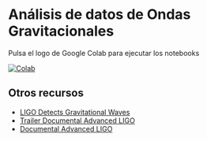 # Análisis de datos de Ondas Gravitacionales

Pulsa el logo de Google Colab para ejecutar los notebooks

[![Colab](https://colab.research.google.com/assets/colab-badge.svg)](https://colab.research.google.com/github/inaki-ortizdelandaluce/relatividad-general-2025/blob/main)

## Otros recursos

* [LIGO Detects Gravitational Waves](https://www.youtube.com/watch?v=B4XzLDM3Py8)
* [Trailer Documental Advanced LIGO](https://www.youtube.com/watch?v=dX4vCNi544w)
* [Documental Advanced LIGO](https://www.youtube.com/watch?v=nGZnYU6tBqI)

